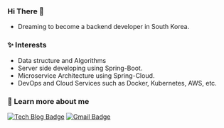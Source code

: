 ### Hi There 👋
- Dreaming to become a backend developer in South Korea.

### ✨ Interests
- Data structure and Algorithms
- Server side developing using Spring-Boot.
- Microservice Architecture using Spring-Cloud.
- DevOps and Cloud Services such as Docker, Kubernetes, AWS, etc.

### 📩 Learn more about me
  
  [![Tech Blog Badge](http://img.shields.io/badge/-Tech%20blog-black?style=flat-square&logo=github&link=https://velog.io/@dnjscksdn98)](https://velog.io/@dnjscksdn98)
  [![Gmail Badge](https://img.shields.io/badge/Gmail-d14836?style=flat-square&logo=Gmail&logoColor=white&link=mailto:dnjscksdn98@gmail.com)](mailto:dnjscksdn98@gmail.com)
